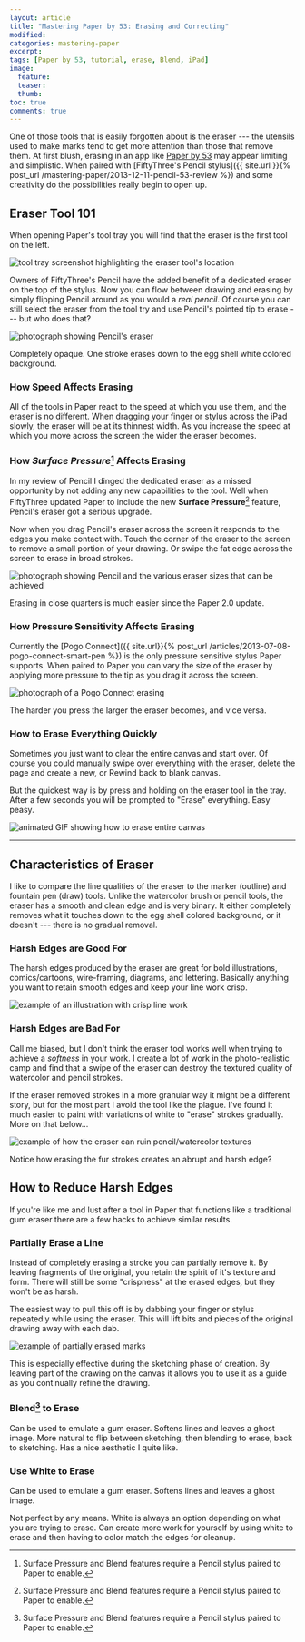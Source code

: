 ```yaml
---
layout: article
title: "Mastering Paper by 53: Erasing and Correcting"
modified:
categories: mastering-paper
excerpt:
tags: [Paper by 53, tutorial, erase, Blend, iPad]
image:
  feature:
  teaser:
  thumb:
toc: true
comments: true
---
```


One of those tools that is easily forgotten about is the eraser --- the utensils used to make marks tend to get more attention than those that remove them. At first blush, erasing in an app like [Paper by 53](http://www.fiftythree.com/paper) may appear limiting and simplistic. When paired with [FiftyThree's Pencil stylus]({{ site.url }}{% post_url /mastering-paper/2013-12-11-pencil-53-review %}) and some creativity do the possibilities really begin to open up.

## Eraser Tool 101

When opening Paper's tool tray you will find that the eraser is the first tool on the left.

![tool tray screenshot highlighting the eraser tool's location]()

Owners of FiftyThree's Pencil have the added benefit of a dedicated eraser on the top of the stylus. Now you can flow between drawing and erasing by simply flipping Pencil around as you would a *real pencil*. Of course you can still select the eraser from the tool try and use Pencil's pointed tip to erase --- but who does that?

![photograph showing Pencil's eraser]()

Completely opaque. One stroke erases down to the egg shell white colored background.

### How Speed Affects Erasing

All of the tools in Paper react to the speed at which you use them, and the eraser is no different. When dragging your finger or stylus across the iPad slowly, the eraser will be at its thinnest width. As you increase the speed at which you move across the screen the wider the eraser becomes.

### How *Surface Pressure*[^pencil-only] Affects Erasing

In my review of Pencil I dinged the dedicated eraser as a missed opportunity by not adding any new capabilities to the tool. Well when FiftyThree updated Paper to include the new **Surface Pressure**[^pencil-only] feature, Pencil's eraser got a serious upgrade.

Now when you drag Pencil's eraser across the screen it responds to the edges you make contact with. Touch the corner of the eraser to the screen to remove a small portion of your drawing. Or swipe the fat edge across the screen to erase in broad strokes. 

![photograph showing Pencil and the various eraser sizes that can be achieved]()

Erasing in close quarters is much easier since the Paper 2.0 update.

### How Pressure Sensitivity Affects Erasing

Currently the [Pogo Connect]({{ site.url}}{% post_url /articles/2013-07-08-pogo-connect-smart-pen %}) is the only pressure sensitive stylus Paper supports. When paired to Paper you can vary the size of the eraser by applying more pressure to the tip as you drag it across the screen.

![photograph of a Pogo Connect erasing]()

The harder you press the larger the eraser becomes, and vice versa.

### How to Erase Everything Quickly

Sometimes you just want to clear the entire canvas and start over. Of course you could manually swipe over everything with the eraser, delete the page and create a new, or Rewind back to blank canvas. 

But the quickest way is by press and holding on the eraser tool in the tray. After a few seconds you will be prompted to "Erase" everything. Easy peasy.

![animated GIF showing how to erase entire canvas]()

---

## Characteristics of Eraser

I like to compare the line qualities of the eraser to the marker (outline) and fountain pen (draw) tools. Unlike the watercolor brush or pencil tools, the eraser has a smooth and clean edge and is very binary. It either completely removes what it touches down to the egg shell colored background, or it doesn't --- there is no gradual removal.

### Harsh Edges are Good For

The harsh edges produced by the eraser are great for bold illustrations, comics/cartoons, wire-framing, diagrams, and lettering. Basically anything you want to retain smooth edges and keep your line work crisp. 

![example of an illustration with crisp line work]()

### Harsh Edges are Bad For

Call me biased, but I don't think the eraser tool works well when trying to achieve a *softness* in your work. I create a lot of work in the photo-realistic camp and find that a swipe of the eraser can destroy the textured quality of watercolor and pencil strokes. 

If the eraser removed strokes in a more granular way it might be a different story, but for the most part I avoid the tool like the plague. I've found it much easier to paint with variations of white to "erase" strokes gradually. More on that below...

![example of how the eraser can ruin pencil/watercolor textures]()

Notice how erasing the fur strokes creates an abrupt and harsh edge?

## How to Reduce Harsh Edges

If you're like me and lust after a tool in Paper that functions like a traditional gum eraser there are a few hacks to achieve similar results.

### Partially Erase a Line

Instead of completely erasing a stroke you can partially remove it. By leaving fragments of the original, you retain the spirit of it's texture and form. There will still be some "crispness" at the erased edges, but they won't be as harsh.

The easiest way to pull this off is by dabbing your finger or stylus repeatedly while using the eraser. This will lift bits and pieces of the original drawing away with each dab.

![example of partially erased marks]()

This is especially effective during the sketching phase of creation. By leaving part of the drawing on the canvas it allows you to use it as a guide as you continually refine the drawing.

### Blend[^pencil-only] to Erase

Can be used to emulate a gum eraser. Softens lines and leaves a ghost image. More natural to flip between sketching, then blending to erase, back to sketching. Has a nice aesthetic I quite like.

### Use White to Erase

Can be used to emulate a gum eraser. Softens lines and leaves a ghost image.

Not perfect by any means. White is always an option depending on what you are trying to erase. Can create more work for yourself by using white to erase and then having to color match the edges for cleanup.

[^pencil-only]: Surface Pressure and Blend features require a Pencil stylus paired to Paper to enable.